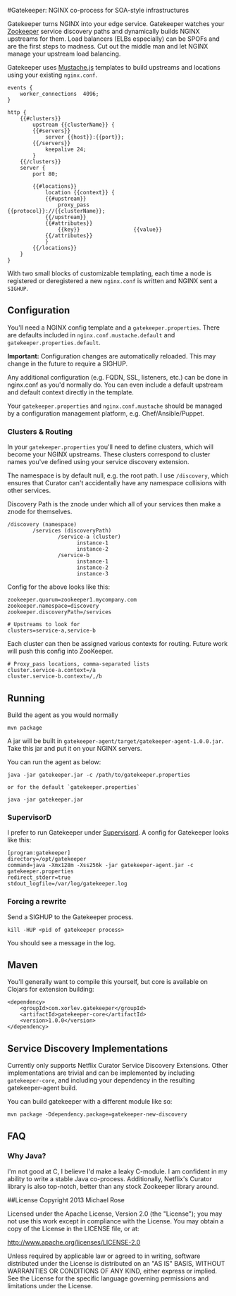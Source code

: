 #Gatekeeper: NGINX co-process for SOA-style infrastructures

Gatekeeper turns NGINX into your edge service. Gatekeeper watches your [Zookeeper](http://zookeeper.apache.org/) service
discovery paths and dynamically builds NGINX upstreams for them. Load balancers (ELBs especially) can be SPOFs and are
the first steps to madness. Cut out the middle man and let NGINX manage your upstream load balancing. 

Gatekeeper uses [Mustache.js](http://mustache.github.io) templates to build upstreams and locations using your
existing `nginx.conf`.

    events {
        worker_connections  4096;
    }

    http {
        {{#clusters}}
            upstream {{clusterName}} {
            {{#servers}}
                server {{host}}:{{port}};
            {{/servers}}
                keepalive 24;
            }
        {{/clusters}}
        server {
            port 80;

            {{#locations}}
                location {{context}} {
                {{#upstream}}
                    proxy_pass              {{protocol}}://{{clusterName}};
                {{/upstream}}
                {{#attributes}}
                    {{key}}                 {{value}}
                {{/attributes}}
                }
            {{/locations}}
        }
    }
    
With two small blocks of customizable templating, each time a node is registered or deregistered a new `nginx.conf`
is written and NGINX sent a `SIGHUP`.

## Configuration
You'll need a NGINX config template and a `gatekeeper.properties`. There are defaults included in `nginx.conf.mustache.default`
and `gatekeeper.properties.default`.

**Important:** Configuration changes are automatically reloaded. This may change in the future to require a SIGHUP.

Any additional configuration (e.g. FQDN, SSL, listeners, etc.) can be done in nginx.conf as you'd normally
do. You can even include a default upstream and default context directly in the template.

Your `gatekeeper.properties` and `nginx.conf.mustache` should be managed by a configuration management platform, e.g. Chef/Ansible/Puppet.

### Clusters & Routing
In your `gatekeeper.properties` you'll need to define clusters, which will become your NGINX upstreams. These clusters
correspond to cluster names you've defined using your service discovery extension.

The namespace is by default null, e.g. the root path. I use `/discovery`, which ensures that Curator can't accidentally have any namespace collisions with other services.

Discovery Path is the znode under which all of your services then make a znode for themselves.

    /discovery (namespace)
            /services (discoveryPath)
                    /service-a (cluster)
                          instance-1
                          instance-2
                    /service-b
                          instance-1
                          instance-2
                          instance-3

Config for the above looks like this:

    zookeeper.quorum=zookeeper1.mycompany.com
    zookeeper.namespace=discovery
    zookeeper.discoveryPath=/services

    # Upstreams to look for
    clusters=service-a,service-b

Each cluster can then be assigned various contexts for routing. Future work will push this config into ZooKeeper.

    # Proxy_pass locations, comma-separated lists
    cluster.service-a.context=/a
    cluster.service-b.context=/,/b


## Running

Build the agent as you would normally

    mvn package

A jar will be built in `gatekeeper-agent/target/gatekeeper-agent-1.0.0.jar`. Take this jar and put it on your NGINX servers.

You can run the agent as below:

    java -jar gatekeeper.jar -c /path/to/gatekeeper.properties

    or for the default `gatekeeper.properties`

    java -jar gatekeeper.jar

### SupervisorD

I prefer to run Gatekeeper under [Supervisord](http://supervisord.org/). A config for Gatekeeper looks like this:

    [program:gatekeeper]
    directory=/opt/gatekeeper
    command=java -Xmx128m -Xss256k -jar gatekeeper-agent.jar -c gatekeeper.properties
    redirect_stderr=true
    stdout_logfile=/var/log/gatekeeper.log

### Forcing a rewrite

Send a SIGHUP to the Gatekeeper process.

    kill -HUP <pid of gatekeeper process>

You should see a message in the log.

## Maven
You'll generally want to compile this yourself, but core is available on Clojars for extension building:

    <dependency>
        <groupId>com.xorlev.gatekeeper</groupId>
        <artifactId>gatekeeper-core</artifactId>
        <version>1.0.0</version>
    </dependency>

## Service Discovery Implementations

Currently only supports Netflix Curator Service Discovery Extensions. Other implementations are trivial and can be
 implemented by including `gatekeeper-core`, and including your dependency in the resulting gatekeeper-agent build.
 
You can build gatekeeper with a different module like so:

    mvn package -Ddependency.package=gatekeeper-new-discovery

## FAQ

### Why Java?
I'm not good at C, I believe I'd make a leaky C-module. I am confident in my ability to write a stable Java co-process.
Additionally, Netflix's Curator library is also top-notch, better than any stock Zookeeper library around.

##License
Copyright 2013 Michael Rose

Licensed under the Apache License, Version 2.0 (the "License"); you may not use this work except in compliance with the
 License. You may obtain a copy of the License in the LICENSE file, or at:

http://www.apache.org/licenses/LICENSE-2.0

Unless required by applicable law or agreed to in writing, software distributed under the License is distributed on an
"AS IS" BASIS, WITHOUT WARRANTIES OR CONDITIONS OF ANY KIND, either express or implied. See the License for the specific
 language governing permissions and limitations under the License.
